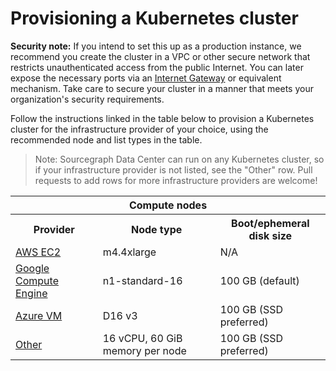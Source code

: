 # Provisioning a Kubernetes cluster

<div class="alert alert-info">

**Security note:** If you intend to set this up as a production instance, we recommend you create the cluster in a VPC
or other secure network that restricts unauthenticated access from the public Internet. You can later expose the
necessary ports via an
[Internet Gateway](http://docs.aws.amazon.com/AmazonVPC/latest/UserGuide/VPC_Internet_Gateway.html) or equivalent
mechanism. Take care to secure your cluster in a manner that meets your organization's security requirements.

</div>

Follow the instructions linked in the table below to provision a Kubernetes cluster for the
infrastructure provider of your choice, using the recommended node and list types in the
table.

> Note: Sourcegraph Data Center can run on any Kubernetes cluster, so if your infrastructure
> provider is not listed, see the "Other" row. Pull requests to add rows for more infrastructure
> providers are welcome!

<div class="resources">
<table class="table">
  <tr>
    <th colspan="3">Compute nodes</th>
  </tr>
  <tr><th>Provider</th><th>Node type</th><th>Boot/ephemeral disk size</th></tr>
  <tr><td><a href="https://kubernetes.io/docs/getting-started-guides/aws/">AWS EC2</a></td><td>m4.4xlarge</td><td>N/A</td></tr>
  <tr><td><a href="https://cloud.google.com/container-engine/docs/quickstart">Google Compute Engine</a></td><td>n1-standard-16</td><td>100 GB (default)</td></tr>
  <tr><td><a href="https://azure.microsoft.com/en-us/services/container-service/kubernetes/">Azure VM</a></td><td>D16 v3</td><td>100 GB (SSD preferred)</td></tr>
  <tr><td><a href="https://kubernetes.io/docs/setup/pick-right-solution/">Other</a></td><td>16 vCPU, 60 GiB memory per node</td><td>100 GB (SSD preferred)</td></tr>
</table>
</div>
